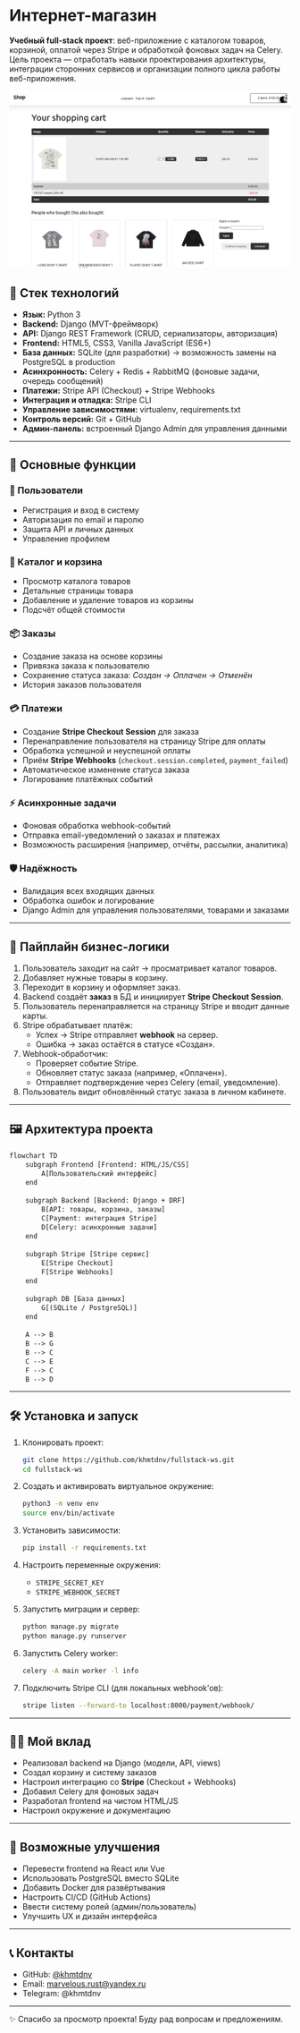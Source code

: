 # Интернет-магазин

**Учебный full-stack проект**: веб-приложение с каталогом товаров, корзиной, оплатой через Stripe и обработкой фоновых задач на Celery.  
Цель проекта — отработать навыки проектирования архитектуры, интеграции сторонних сервисов и организации полного цикла работы веб-приложения.

![alt text](readme-img/cart.png)

## 🚀 Стек технологий

- **Язык:** Python 3
- **Backend:** Django (MVT-фреймворк)
- **API:** Django REST Framework (CRUD, сериализаторы, авторизация)
- **Frontend:** HTML5, CSS3, Vanilla JavaScript (ES6+)
- **База данных:** SQLite (для разработки) → возможность замены на PostgreSQL в production
- **Асинхронность:** Celery + Redis + RabbitMQ (фоновые задачи, очередь сообщений)
- **Платежи:** Stripe API (Checkout) + Stripe Webhooks
- **Интеграция и отладка:** Stripe CLI
- **Управление зависимостями:** virtualenv, requirements.txt
- **Контроль версий:** Git + GitHub
- **Админ-панель:** встроенный Django Admin для управления данными

---

## 🔑 Основные функции

### 🔐 Пользователи

- Регистрация и вход в систему
- Авторизация по email и паролю
- Защита API и личных данных
- Управление профилем

### 🛒 Каталог и корзина

- Просмотр каталога товаров
- Детальные страницы товара
- Добавление и удаление товаров из корзины
- Подсчёт общей стоимости

### 📦 Заказы

- Создание заказа на основе корзины
- Привязка заказа к пользователю
- Сохранение статуса заказа: _Создан → Оплачен → Отменён_
- История заказов пользователя

### 💳 Платежи

- Создание **Stripe Checkout Session** для заказа
- Перенаправление пользователя на страницу Stripe для оплаты
- Обработка успешной и неуспешной оплаты
- Приём **Stripe Webhooks** (`checkout.session.completed`, `payment_failed`)
- Автоматическое изменение статуса заказа
- Логирование платёжных событий

### ⚡ Асинхронные задачи

- Фоновая обработка webhook-событий
- Отправка email-уведомлений о заказах и платежах
- Возможность расширения (например, отчёты, рассылки, аналитика)

### 🛡 Надёжность

- Валидация всех входящих данных
- Обработка ошибок и логирование
- Django Admin для управления пользователями, товарами и заказами

---

## 🔄 Пайплайн бизнес-логики

1. Пользователь заходит на сайт → просматривает каталог товаров.
2. Добавляет нужные товары в корзину.
3. Переходит в корзину и оформляет заказ.
4. Backend создаёт **заказ** в БД и инициирует **Stripe Checkout Session**.
5. Пользователь перенаправляется на страницу Stripe и вводит данные карты.
6. Stripe обрабатывает платёж:
   - Успех → Stripe отправляет **webhook** на сервер.
   - Ошибка → заказ остаётся в статусе «Создан».
7. Webhook-обработчик:
   - Проверяет событие Stripe.
   - Обновляет статус заказа (например, «Оплачен»).
   - Отправляет подтверждение через Celery (email, уведомление).
8. Пользователь видит обновлённый статус заказа в личном кабинете.

---

## 🖼 Архитектура проекта

```mermaid
flowchart TD
    subgraph Frontend [Frontend: HTML/JS/CSS]
        A[Пользовательский интерфейс]
    end

    subgraph Backend [Backend: Django + DRF]
        B[API: товары, корзина, заказы]
        C[Payment: интеграция Stripe]
        D[Celery: асинхронные задачи]
    end

    subgraph Stripe [Stripe сервис]
        E[Stripe Checkout]
        F[Stripe Webhooks]
    end

    subgraph DB [База данных]
        G[(SQLite / PostgreSQL)]
    end

    A --> B
    B --> G
    B --> C
    C --> E
    F --> C
    B --> D
```

---

## 🛠 Установка и запуск

1. Клонировать проект:

   ```bash
   git clone https://github.com/khmtdnv/fullstack-ws.git
   cd fullstack-ws
   ```

2. Создать и активировать виртуальное окружение:

   ```bash
   python3 -m venv env
   source env/bin/activate
   ```

3. Установить зависимости:

   ```bash
   pip install -r requirements.txt
   ```

4. Настроить переменные окружения:

   - `STRIPE_SECRET_KEY`
   - `STRIPE_WEBHOOK_SECRET`

5. Запустить миграции и сервер:

   ```bash
   python manage.py migrate
   python manage.py runserver
   ```

6. Запустить Celery worker:

   ```bash
   celery -A main worker -l info
   ```

7. Подключить Stripe CLI (для локальных webhook’ов):

   ```bash
   stripe listen --forward-to localhost:8000/payment/webhook/
   ```

---

## 👨‍💻 Мой вклад

- Реализовал backend на Django (модели, API, views)
- Создал корзину и систему заказов
- Настроил интеграцию со **Stripe** (Checkout + Webhooks)
- Добавил Celery для фоновых задач
- Разработал frontend на чистом HTML/JS
- Настроил окружение и документацию

---

## 🔮 Возможные улучшения

- Перевести frontend на React или Vue
- Использовать PostgreSQL вместо SQLite
- Добавить Docker для развёртывания
- Настроить CI/CD (GitHub Actions)
- Ввести систему ролей (админ/пользователь)
- Улучшить UX и дизайн интерфейса

---

## 📞 Контакты

- GitHub: [@khmtdnv](https://github.com/khmtdnv)
- Email: marvelous.rust@yandex.ru
- Telegram: @khmtdnv

---

✨ Спасибо за просмотр проекта! Буду рад вопросам и предложениям.
